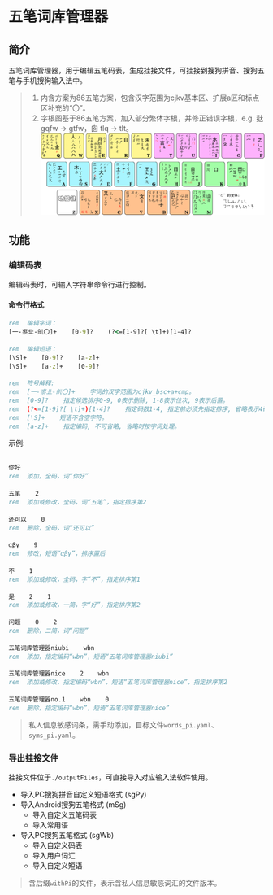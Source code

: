 # 五笔词库管理器

## 简介
五笔词库管理器，用于编辑五笔码表，生成挂接文件，可挂接到搜狗拼音、搜狗五笔与手机搜狗输入法中。

> 1. 内含方案为86五笔方案，包含汉字范围为cjkv基本区、扩展a区和标点区补充的“〇”。
> 2. 字根图基于86五笔方案，加入部分繁体字根，并修正错误字根，e.g. 麸 gqfw $\to$ gtfw，囱 tlq $\to$ tlt。
    ![五笔字根表](./images/wubiRadicals_86_加入繁体字根_易读版.jpg)

## 功能
### 编辑码表
编辑码表时，可输入字符串命令行进行控制。

#### 命令行格式
``` cmd
rem  编辑字词：
[一-鿿㐀-䶿〇]+    [0-9]?    (?<=[1-9]?[ \t]+)[1-4]?

rem  编辑短语：
[\S]+    [0-9]?    [a-z]+
[\S]+    [a-z]+    [0-9]?

rem  符号解释:
rem  [一-鿿㐀-䶿〇]+    字词的汉字范围为cjkv_bsc+a+cmp。
rem  [0-9]?    指定候选排序0-9, 0表示删除, 1-8表示位次, 9表示后置。
rem  (?<=[1-9]?[ \t]+)[1-4]?    指定码数1-4, 指定前必须先指定排序, 省略表示4码。
rem  [\S]+    短语不含空字符。
rem  [a-z]+    指定编码, 不可省略, 省略时按字词处理。
```

示例:
```cmd

你好
rem  添加，全码，词“你好”

五笔    2
rem  添加或修改，全码，词“五笔”，指定排序第2

还可以    0
rem  删除，全码，词“还可以”

αβγ    9
rem  修改，短语“αβγ”，排序置后

不    1
rem  添加或修改，全码，字“不”，指定排序第1

是    2    1
rem  添加或修改，一简，字“好”，指定排序第2

问题    0    2
rem  删除，二简，词“问题”

五笔词库管理器niubi    wbn
rem  添加，指定编码“wbn”，短语“五笔词库管理器niubi”

五笔词库管理器nice    2    wbn
rem  添加或修改，指定编码“wbn”，短语“五笔词库管理器nice”，指定排序第2

五笔词库管理器no.1    wbn    0
rem  删除，指定编码“wbn”，短语“五笔词库管理器nice”
```

> 私人信息敏感词条，需手动添加，目标文件`words_pi.yaml`、`syms_pi.yaml`。



### 导出挂接文件
挂接文件位于`./outputFiles`，可直接导入对应输入法软件使用。
- 导入PC搜狗拼音自定义短语格式 (sgPy)
- 导入Android搜狗五笔格式 (mSg)
    - 导入自定义五笔码表
    - 导入常用语
- 导入PC搜狗五笔格式 (sgWb)
    - 导入自定义码表
    - 导入用户词汇
    - 导入自定义短语
> 含后缀`withPi`的文件，表示含私人信息敏感词汇的文件版本。
